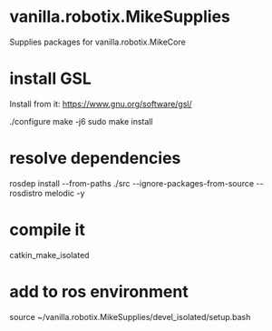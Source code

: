 # vanilla.robotix.MikeSupplies
 Supplies packages for vanilla.robotix.MikeCore

# install GSL
Install from it: https://www.gnu.org/software/gsl/

./configure
make -j6
sudo make install

# resolve dependencies
rosdep install --from-paths ./src --ignore-packages-from-source --rosdistro melodic -y

# compile it
catkin_make_isolated

# add to ros environment
source ~/vanilla.robotix.MikeSupplies/devel_isolated/setup.bash

